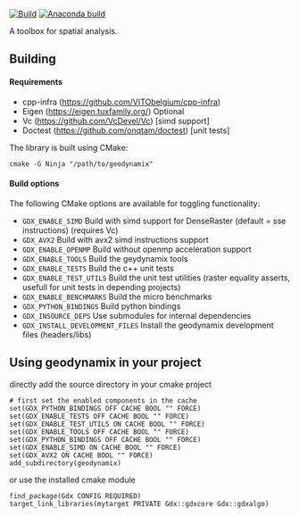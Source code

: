 [![Build](https://github.com/VITObelgium/geodynamix/workflows/Vcpkg%20build/badge.svg?branch=main)](https://github.com/VITObelgium/geodynamix/actions?query=workflow%3AVcpkg%20build)
[![Anaconda build](https://github.com/VITObelgium/geodynamix/workflows/Anaconda%20build/badge.svg?branch=main)](https://github.com/VITObelgium/geodynamix/actions?query=workflow%3AAnaconda%20build)


A toolbox for spatial analysis.

## Building
#### Requirements
- cpp-infra (https://github.com/VITObelgium/cpp-infra)
- Eigen (https://eigen.tuxfamily.org/)
Optional
- Vc (https://github.com/VcDevel/Vc) [simd support]
- Doctest (https://github.com/onqtam/doctest) [unit tests]

The library is built using CMake:
```
cmake -G Ninja "/path/to/geodynamix"
```

#### Build options
The following CMake options are available for toggling functionality:
- `GDX_ENABLE_SIMD` Build with simd support for DenseRaster (default = sse instructions) (requires Vc)
- `GDX_AVX2` Build with avx2 simd instructions support
- `GDX_ENABLE_OPENMP` Build without openmp acceleration support
- `GDX_ENABLE_TOOLS` Build the geydynamix tools
- `GDX_ENABLE_TESTS` Build the c++ unit tests
- `GDX_ENABLE_TEST_UTILS` Build the unit test utilities (raster equality asserts, usefull for unit tests in depending projects)
- `GDX_ENABLE_BENCHMARKS` Build the micro benchmarks
- `GDX_PYTHON_BINDINGS` Build python bindings
- `GDX_INSOURCE_DEPS` Use submodules for internal dependencies
- `GDX_INSTALL_DEVELOPMENT_FILES` Install the geodynamix development files (headers/libs)

## Using geodynamix in your project
directly add the source directory in your cmake project
```
# first set the enabled components in the cache
set(GDX_PYTHON_BINDINGS OFF CACHE BOOL "" FORCE)
set(GDX_ENABLE_TESTS OFF CACHE BOOL "" FORCE)
set(GDX_ENABLE_TEST_UTILS ON CACHE BOOL "" FORCE)
set(GDX_ENABLE_TOOLS OFF CACHE BOOL "" FORCE)
set(GDX_PYTHON_BINDINGS OFF CACHE BOOL "" FORCE)
set(GDX_ENABLE_SIMD ON CACHE BOOL "" FORCE)
set(GDX_AVX2 ON CACHE BOOL "" FORCE)
add_subdirectory(geodynamix)
```

or use the installed cmake module
```
find_package(Gdx CONFIG REQUIRED)
target_link_libraries(mytarget PRIVATE Gdx::gdxcore Gdx::gdxalgo)